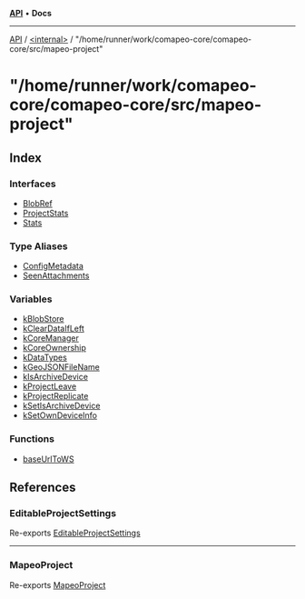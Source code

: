 [**API**](../../../README.md) • **Docs**

***

[API](../../../README.md) / [\<internal\>](../../README.md) / "/home/runner/work/comapeo-core/comapeo-core/src/mapeo-project"

# "/home/runner/work/comapeo-core/comapeo-core/src/mapeo-project"

## Index

### Interfaces

- [BlobRef](interfaces/BlobRef.md)
- [ProjectStats](interfaces/ProjectStats.md)
- [Stats](interfaces/Stats.md)

### Type Aliases

- [ConfigMetadata](type-aliases/ConfigMetadata.md)
- [SeenAttachments](type-aliases/SeenAttachments.md)

### Variables

- [kBlobStore](variables/kBlobStore.md)
- [kClearDataIfLeft](variables/kClearDataIfLeft.md)
- [kCoreManager](variables/kCoreManager.md)
- [kCoreOwnership](variables/kCoreOwnership.md)
- [kDataTypes](variables/kDataTypes.md)
- [kGeoJSONFileName](variables/kGeoJSONFileName.md)
- [kIsArchiveDevice](variables/kIsArchiveDevice.md)
- [kProjectLeave](variables/kProjectLeave.md)
- [kProjectReplicate](variables/kProjectReplicate.md)
- [kSetIsArchiveDevice](variables/kSetIsArchiveDevice.md)
- [kSetOwnDeviceInfo](variables/kSetOwnDeviceInfo.md)

### Functions

- [baseUrlToWS](functions/baseUrlToWS.md)

## References

### EditableProjectSettings

Re-exports [EditableProjectSettings](../../../type-aliases/EditableProjectSettings.md)

***

### MapeoProject

Re-exports [MapeoProject](../../classes/MapeoProject.md)
